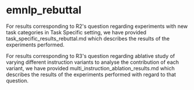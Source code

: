 # emnlp_rebuttal

For results corresponding to R2's question regarding experiments with new task categories in Task Specific setting, we have provided task_specific_results_rebuttal.md which describes the results of the experiments performed.

For results corresponding to R3's question regarding ablative study of varying different instruction variants to analyse the contribution of each variant, we have provided multi_instruction_ablation_results.md which describes the results of the experiments performed with regard to that question.
